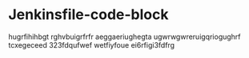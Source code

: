 # Jenkinsfile-code-block
hugrfihihbgt
rghvbuigrfrfr
aeggaeriughegta
ugwrwgwreruigqriogughrf
tcxegeceed
323fdqufwef
wetfiyfoue
ei6rfigi3fdfrg

